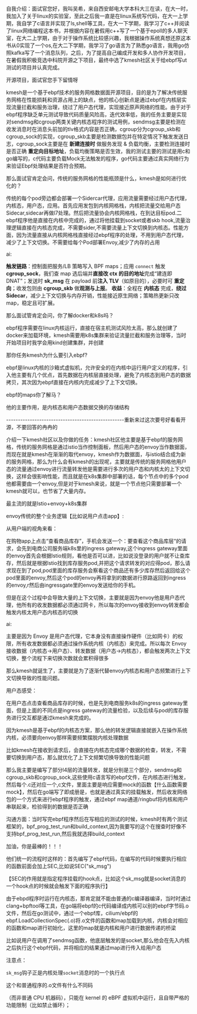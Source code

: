 自我介绍：面试官您好，我叫吴希，来自西安邮电大学本科大三在读，在大一时，我加入了关于linux的实验室，至此之后我一直是在linux系统写代码，在大一上学期，我自学了c语言并实现了ls,shell等工具，在大一下学期，我学习了c++并阅读了linux网络编程这本书，并根据内容在暑假用c++写了一个基于epoll的多人聊天室，在大二上学期，由于对于操作系统比较感兴趣，我根据操作系统真想还原这本书从0实现了一个os,在大二下学期，我学习了go语言为了熟悉go语言，我用go仿照kafka写了一个消息队列，之后，为了提高自己编成开发和多人协作开发项目，在暑假我积极竞选中科院开源之下项目，最终中选了kmesh社区关于给ebpf写ut测试的项目并认真完成。

开源项目，面试官您手下留情呀

kmesh是一个基于ebpf技术的服务网格数据面开源项目，目的是为了解决传统服务网格在性能损耗和资源占用上的缺点，他的核心创新点是通过ebpf在内核层实现流量拦截和服务治理，绕过了用户态代理，实现接近原声网络的性能。由于对于ebpf程序缺乏单元测试导致代码质量风险高，迭代效率低，我的任务主要是实现对sendmsg和cgroup两类关键内核态程序的测试用例，sendmsg主要是检测在收发消息时在消息头前加的tlv格式内容是否正确，cgroup分为cgroup_skb和cgroup_sock的实现，cgroup_skb主要是检测数据包并在特定情况下触发发送日志，cgroup_sock主要是在 **新建连接时** 做服务发现 & 负载均衡，主要检测连接时是否正确 **重定向目标地址**，负载均衡策略是否生效，我的测试主要的测试是用c和go编写的，c代码主要负载Mock无法触发的程序，go代码主要通过真实网络行为来验证Ebpf处理结果是否符合预期。

那么面试官肯定会问，传统的服务网格的性能瓶颈是什么，kmesh是如何进行优化的？

传统的每个pod旁边都会部署一个Sidercar代理，应用流量需要经过用户态代理，内核态，用户态，应用。首先应用发包到内核网格栈，内核把流量交给用户态Sidecar,sidecar再做l7处理。然后把流量协会内核网格栈，在到达目标pod.二ebpf程序他是直接在内核中完成的，通过将他挂载到socket或者skb hook,流量治理逻辑直接在内核态完成，不需要sider,不需要流量上下文切换到内核态。性能方面，因为流量直接从内核网格栈直接经过ebpf程序的处理，不用到用户态代理，减少了上下文切换。不需要给每个Pod部署Envoy,减少了内存的占用

ai:

**触发链路**：控制面把服务/LB 策略写入 BPF maps；应用 `connect` 触发 **cgroup_sock**，我们查 map 选后端并**直接改 ctx 的目的地址**完成“建连即 DNAT”；发送时 **sk_msg** 在 payload 前**注入 TLV**（如原目的），必要时可 **重定向**；收发包则由 **cgroup_skb** 做**观测与上报**。
 **收益**：全程在 **内核态** 完成，**绕过 Sidecar**，减少上下文切换与内存开销，性能接近原生网络；策略热更新只改 map，稳定且可扩展。

那么面试管肯定会问，你了解docker和k8s吗？

ebpf程序需要在linux内核运行，直接在宿主机测试风险太高，那么就创建了docker来加载环境，kmesh需要用k8s集群来验证流量拦截和服务治理等，当时开始项目时我学会用kind创建集群，并创建

那你任务kmesh为什么要引入ebpf?

ebpf是linux内核的沙箱式虚拟机，允许安全的在内核中运行用户定义的程序，引入他主要有几个优点，首先数据在内核层直接处理，避免了内核态到用户态的数据拷贝，其次因为ebpf直接在内核内完成减少了上下文切换。

ebpf的maps你了解马？

他的主要作用，是内核态和用户态数据交换的存储结构

--------------------------------------------------重新来过这次要号好看看开源，不要回答的冉冉的

介绍一下kmesh社区以及你做的任务：kmesh社区他主要是基于ebpf的服务网格，传统的服务网格是通过istio当作控制面板，然后用户态的envoy当作数据面，而现在就是kmesh在渐渐的取代envoy，kmesh作为数据面，与istio结合成为新的服务网格，那么为什么会有kmesh的出现呢，主要就是传统的服务网格他用户态的流量通过envoy进行流量转发他是需要进行多次的用户态和内核太的上下文切换，这样会很影响性能，而且就是在k8s集群中部署的话，每个节点中的多个pod他都需要由一个envoy,但是对于kmesh来说，就是一个节点他只需要部署一个kmesh就可以，也节省了大量内存。

最主流的就是lstio+envoy+k8s集群

envoy传统的整个业务逻辑【比如说用户点击app】:

从用户端的视角来看：

在购物app上点击“查看商品库存”，手机会发送一个：要查看这个商品库层“的请求，会先到电商公司服务端k8s里的ingress gateway,这个ingress gateway里面的envoy首先会根据lstio规则，看他是否可以进，比如说没登录的用户就不让查库存，然后就是根据lstio找到库存服务pod,并把这个请求转发的对应得pod，那么请求现在到了pod,pod里面的库存服务会察看这个商品还有多少库存然后返回给这个pod里面的envoy,然后这个pod的envoy再将拿到的数据进行原路返回到ingress的envoy,r然后由ingressgate里的envoy发送给你的手机。

但是在这个过程中会导致大量的上下文切换，主要就是因为envoy他是用户态代理，他所有的收发数据都必须通过网卡，所以每次的envoy接收到envoy转发都会触发内核太用户态内核态的切换

ai:

主要是因为 Envoy 是用户态代理，它本身没有直接操作硬件（比如网卡）的权限，所有收发数据都必须通过操作系统内核（内核态）来完成。所以每次 Envoy 接收数据（内核态→用户态）、转发数据（用户态→内核态），都会触发两次上下文切换，整个流程下来切换次数就会累积得很多

那么kmesh就诞生了，主要就是为了逐渐代替envoy内核态和用户态频繁进行上下文切换导致的性能问题。

用户态感受：

在用户态点击查看商品库存的时候，也是先到电商服务k8s的ingress gateway里面，但是上面的不同点是ingress gateway的流量检验，以及后续与pod的库存服务进行交互都是通过kmesh来完成的。

因为kmesh是基于ebpf的内核态方案，那么他的转发逻辑直接就嵌入在操作系统内核，必须要向envoy那样需要频繁摆脱内核处理数据

比如kmesh在接收到请求后，会直接在内核态完成哪个数据的检查，转发，不需要切换到用户态，那么就优化了上下文频繁切换导致的性能问题

那么我主要是编写了部分l4层的流量转发，就是分别是三个部分，sendmsg和cgroup_skb和cgroup_sock,这些使用c语言写的ebpf文件，在内核态进行触发，然后每个.c还对应一个,c文件，里面主要是响应需要mock的函数【什么函数需要mock】，然后在go端写了即成册是，也就是通过真实的挂载触发，然后收发网络包的一个方式来进行ebpf程序的触发，通过ebpf map通道/ringbuf将内核和用户串联起来，检验得到的数据是否正确

沟通方面：当时写完ebpf程序然后在写相应的测试的时候，kmesh时有两个测试框架的，bpf_prog_test_run和build_context,因为我要写的这个在搜查时好像不支持bpf_prog_test_run,然后我就选择build_context

加油，你是最棒的！！！

他们统一的流程时这样的：首先编写了ebpf代码，在编写的代码时候要执行相应的函数前面会加上SEC,比如说SEC("sk_msg")

【SEC的作用就是指定程序挂载的hook点，比如这个sk_msg就是socket消息的一个hook点的时候就会触发下面的程序执行】

由于ebpd程序时运行在内核态，那肯定就不能由普通的c编译器编译，当时时通过clang+bpftool等工具，在go端将ebpf的c代码编译成内核可以别的ebpf字节码.o文件，然后在go测试中，通过一个ebpf库，cilium/ebpf的ebpf.LoadCollectionSpec(.o)将.o文件的函数和map加载到内核，内核会对相应的函数和map进行初始化，这里的map就是内核和用户进行数据传递的桥梁

比如说用户在调用了sendmsg函数，他底层触发的是socket,那么他会在先入内核之后执行这个ebpf代码，并将相应的结果通过map进行传入给用户态

注意点：

`sk_msg`钩子正是内核处理`socket`消息时的一个执行点

这个和普通程序的.o文件有什么不同码

（而非普通 CPU 机器码），只能在 kernel 的 eBPF 虚拟机中运行，且自带严格的功能限制（比如禁止循环）；









































